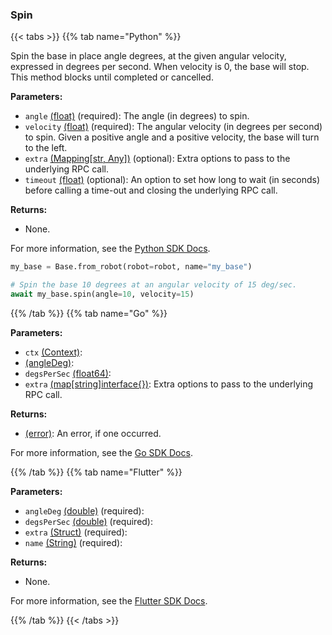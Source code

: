 ### Spin

{{< tabs >}}
{{% tab name="Python" %}}

Spin the base in place angle degrees, at the given angular velocity, expressed in degrees per second. When velocity is 0, the base will stop. This method blocks until completed or cancelled.

**Parameters:**

- `angle` [(float)](https://docs.python.org/3/library/stdtypes.html#numeric-types-int-float-complex) (required): The angle (in degrees) to spin.
- `velocity` [(float)](https://docs.python.org/3/library/stdtypes.html#numeric-types-int-float-complex) (required): The angular velocity (in degrees per second) to spin. Given a positive angle and a positive velocity, the base will turn to the left.
- `extra` [(Mapping[str, Any])](<INSERT PARAM TYPE LINK>) (optional): Extra options to pass to the underlying RPC call.
- `timeout` [(float)](<INSERT PARAM TYPE LINK>) (optional): An option to set how long to wait (in seconds) before calling a time-out and closing the underlying RPC call.

**Returns:**

- None.

For more information, see the [Python SDK Docs](https://python.viam.dev/autoapi/viam/components/base/client/index.html#viam.components.base.client.BaseClient.spin).

``` python {class="line-numbers linkable-line-numbers"}
my_base = Base.from_robot(robot=robot, name="my_base")

# Spin the base 10 degrees at an angular velocity of 15 deg/sec.
await my_base.spin(angle=10, velocity=15)
```

{{% /tab %}}
{{% tab name="Go" %}}

**Parameters:**

- `ctx` [(Context)](https://pkg.go.dev/context#Context):
- [(angleDeg)](<INSERT PARAM TYPE LINK>):
- `degsPerSec` [(float64)](https://pkg.go.dev/builtin#float64):
- `extra` [(map[string]interface\{\})](https://go.dev/blog/maps): Extra options to pass to the underlying RPC call.

**Returns:**

- [(error)](https://pkg.go.dev/builtin#error): An error, if one occurred.

For more information, see the [Go SDK Docs](https://pkg.go.dev/go.viam.com/rdk/components/base#Base).

{{% /tab %}}
{{% tab name="Flutter" %}}

**Parameters:**

- `angleDeg` [(double)](https://api.flutter.dev/flutter/dart-core/double-class.html) (required):
- `degsPerSec` [(double)](https://api.flutter.dev/flutter/dart-core/double-class.html) (required):
- `extra` [(Struct)](<INSERT PARAM TYPE LINK>) (required):
- `name` [(String)](https://api.flutter.dev/flutter/dart-core/String-class.html) (required):

**Returns:**

- None.

For more information, see the [Flutter SDK Docs](https://flutter.viam.dev/viam_protos.component.base/BaseServiceClient/spin.html).

{{% /tab %}}
{{< /tabs >}}
